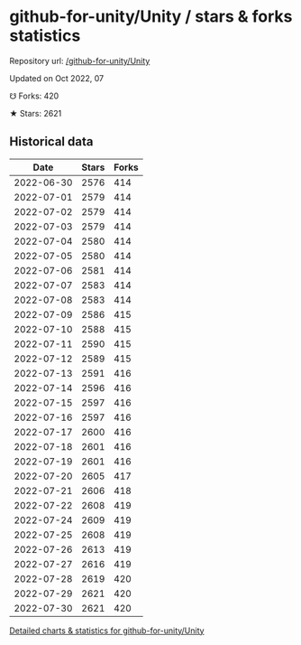 # github-for-unity/Unity / stars & forks statistics

Repository url: [/github-for-unity/Unity](https://github.com/github-for-unity/Unity)

Updated on Oct 2022, 07

☋ Forks: 420

★ Stars: 2621

## Historical data
| Date | Stars | Forks |
|------|-------|-------|
| 2022-06-30 | 2576 | 414 | 
| 2022-07-01 | 2579 | 414 | 
| 2022-07-02 | 2579 | 414 | 
| 2022-07-03 | 2579 | 414 | 
| 2022-07-04 | 2580 | 414 | 
| 2022-07-05 | 2580 | 414 | 
| 2022-07-06 | 2581 | 414 | 
| 2022-07-07 | 2583 | 414 | 
| 2022-07-08 | 2583 | 414 | 
| 2022-07-09 | 2586 | 415 | 
| 2022-07-10 | 2588 | 415 | 
| 2022-07-11 | 2590 | 415 | 
| 2022-07-12 | 2589 | 415 | 
| 2022-07-13 | 2591 | 416 | 
| 2022-07-14 | 2596 | 416 | 
| 2022-07-15 | 2597 | 416 | 
| 2022-07-16 | 2597 | 416 | 
| 2022-07-17 | 2600 | 416 | 
| 2022-07-18 | 2601 | 416 | 
| 2022-07-19 | 2601 | 416 | 
| 2022-07-20 | 2605 | 417 | 
| 2022-07-21 | 2606 | 418 | 
| 2022-07-22 | 2608 | 419 | 
| 2022-07-24 | 2609 | 419 | 
| 2022-07-25 | 2608 | 419 | 
| 2022-07-26 | 2613 | 419 | 
| 2022-07-27 | 2616 | 419 | 
| 2022-07-28 | 2619 | 420 | 
| 2022-07-29 | 2621 | 420 | 
| 2022-07-30 | 2621 | 420 | 


[Detailed charts & statistics for github-for-unity/Unity](https://reviewgithub.com/rep/github-for-unity/Unity)
